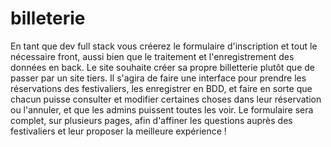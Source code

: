 # billeterie

En tant que dev full stack vous créerez le formulaire d'inscription et tout le nécessaire front, aussi bien que le traitement et l'enregistrement des données en back. 
Le site souhaite créer sa propre billetterie plutôt que de passer par un site tiers. Il s'agira de faire une interface pour prendre les réservations des festivaliers, les enregistrer en BDD, et faire en sorte que chacun puisse consulter et modifier certaines choses dans leur réservation ou l'annuler, et que les admins puissent toutes les voir. Le formulaire sera complet, sur plusieurs pages, afin d'affiner les questions auprès des festivaliers et leur proposer la meilleure expérience !